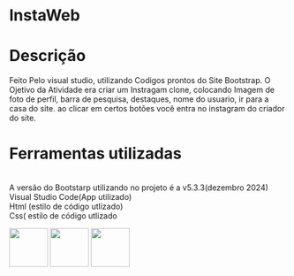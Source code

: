 # InstaWeb #

# Descrição # 
 Feito Pelo visual studio, utilizando Codigos prontos do Site Bootstrap. O Ojetivo da Atividade era criar um Instragam clone, colocando Imagem de foto de perfil, barra de pesquisa, destaques, nome do usuario, ir para a casa do site. ao clicar em certos botões  você entra no instagram do criador do site.

# Ferramentas utilizadas # 
<br> A versão do Bootstarp utilizando no projeto é a v5.3.3(dezembro 2024)
<br> Visual Studio Code(App utilizado)
<br> Html (estilo de código utlizado)
<br> Css( estilo de código utlizado
<div>


<img src="https://cdn.jsdelivr.net/gh/devicons/devicon@latest/icons/bootstrap/bootstrap-original.svg" with="70" height="70" />
   
<img src="https://cdn.jsdelivr.net/gh/devicons/devicon@latest/icons/html5/html5-original.svg" width="70" height="70"/>
   
 <img src="https://cdn.jsdelivr.net/gh/devicons/devicon@latest/icons/css3/css3-original.svg" width="70" height="70" />
          
</div>
